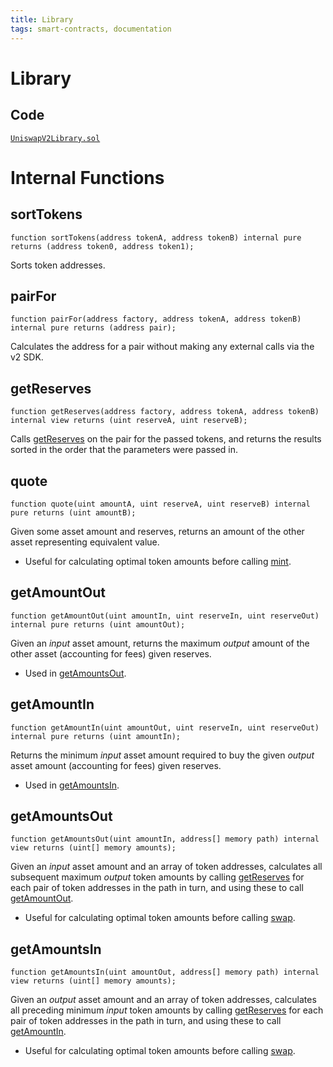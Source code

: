 ```yaml
---
title: Library
tags: smart-contracts, documentation
---
```


# Library

## Code

[`UniswapV2Library.sol`](https://github.com/Uniswap/uniswap-v2-periphery/blob/master/contracts/libraries/UniswapV2Library.sol)

# Internal Functions

## sortTokens

```solidity
function sortTokens(address tokenA, address tokenB) internal pure returns (address token0, address token1);
```

Sorts token addresses.

## pairFor

```solidity
function pairFor(address factory, address tokenA, address tokenB) internal pure returns (address pair);
```

Calculates the address for a pair without making any external calls via the v2 SDK.

## getReserves

```solidity
function getReserves(address factory, address tokenA, address tokenB) internal view returns (uint reserveA, uint reserveB);
```

Calls [getReserves](../smart-contracts/02-pair.md#getreserves) on the pair for the passed tokens, and returns the results sorted in the order that the parameters were passed in.

## quote

```solidity
function quote(uint amountA, uint reserveA, uint reserveB) internal pure returns (uint amountB);
```

Given some asset amount and reserves, returns an amount of the other asset representing equivalent value.

- Useful for calculating optimal token amounts before calling [mint](../smart-contracts/02-pair.md#mint-1).

## getAmountOut

```solidity
function getAmountOut(uint amountIn, uint reserveIn, uint reserveOut) internal pure returns (uint amountOut);
```

Given an _input_ asset amount, returns the maximum _output_ amount of the other asset (accounting for fees) given reserves.

- Used in [getAmountsOut](#getamountsout).

## getAmountIn

```solidity
function getAmountIn(uint amountOut, uint reserveIn, uint reserveOut) internal pure returns (uint amountIn);
```

Returns the minimum _input_ asset amount required to buy the given _output_ asset amount (accounting for fees) given reserves.

- Used in [getAmountsIn](#getamountsin).

## getAmountsOut

```solidity
function getAmountsOut(uint amountIn, address[] memory path) internal view returns (uint[] memory amounts);
```

Given an _input_ asset amount and an array of token addresses, calculates all subsequent maximum _output_ token amounts by calling [getReserves](#getreserves) for each pair of token addresses in the path in turn, and using these to call [getAmountOut](#getamountout).

- Useful for calculating optimal token amounts before calling [swap](../smart-contracts/02-pair.md#swap-1).

## getAmountsIn

```solidity
function getAmountsIn(uint amountOut, address[] memory path) internal view returns (uint[] memory amounts);
```

Given an _output_ asset amount and an array of token addresses, calculates all preceding minimum _input_ token amounts by calling [getReserves](#getreserves) for each pair of token addresses in the path in turn, and using these to call [getAmountIn](#getamountin).

- Useful for calculating optimal token amounts before calling [swap](../smart-contracts/02-pair.md#swap-1).
